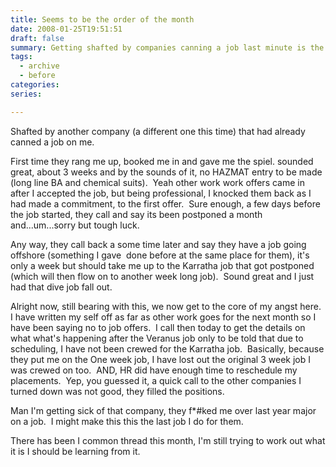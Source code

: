 ```yaml
---
title: Seems to be the order of the month
date: 2008-01-25T19:51:51
draft: false
summary: Getting shafted by companies canning a job last minute is the name of the game I guess. First they rang me up, booked me in and gave me the onboarding headache then go to ground ghosting or dangle the carrot or worst, the next week, next week...then no go.  while turning down other opportunities.
tags:
  - archive
  - before
categories:
series:

---
```


Shafted by another company (a different one this time) that had already canned a job on me.

First time they rang me up, booked me in and gave me the spiel. sounded great, about 3 weeks and by the sounds of it, no HAZMAT entry to be made (long line BA and chemical suits).  Yeah other work work offers came in after I accepted the job, but being professional, I knocked them back as I had made a commitment, to the first offer.  Sure enough, a few days before the job started, they call and say its been postponed a month and...um...sorry but tough luck.

Any way, they call back a some time later and say they have a job going offshore (something I gave  done before at the same place for them), it's only a week but should take me up to the Karratha job that got postponed (which will then flow on to another week long job).  Sound great and I just had that dive job fall out.

Alright now, still bearing with this, we now get to the core of my angst here.  I have written my self off as far as other work goes for the next month so I have been saying no to job offers.  I call then today to get the details on what what's happening after the Veranus job only to be told that due to scheduling, I have not been crewed for the Karratha job.  Basically, because they put me on the One week job, I have lost out the original 3 week job I was crewed on too.  AND, HR did have enough time to reschedule my placements.  Yep, you guessed it, a quick call to the other companies I turned down was not good, they filled the positions.

Man I'm getting sick of that company, they f*#ked me over last year major on a job.  I might make this this the last job I do for them.

There has been I common thread this month, I'm still trying to work out what it is I should be learning from it.